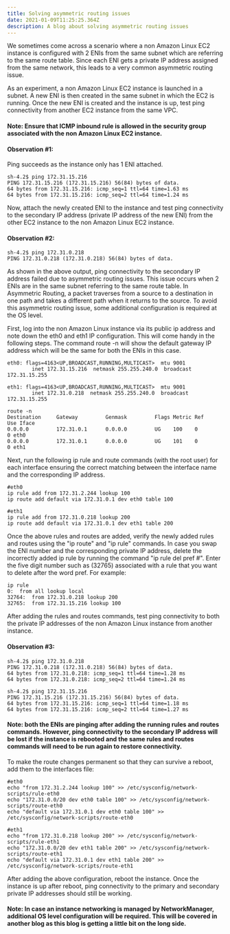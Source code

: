```yaml
---
title: Solving asymmetric routing issues
date: 2021-01-09T11:25:25.364Z
description: A blog about solving asymmetric routing issues
---
```


We sometimes come across a scenario where a non Amazon Linux EC2 instance is configured with 2 ENIs from the same subnet which are referring to the same route table. Since each ENI gets a private IP address assigned from the same network, this leads to a very common asymmetric routing issue.

As an experiment, a non Amazon Linux EC2 instance is launched in a subnet. A new ENI is then created in the same subnet in which the EC2 is running. Once the new ENI is created and the instance is up, test ping connectivity from another EC2 instance from the same VPC. 

#### Note: Ensure that ICMP inbound rule is allowed in the security group associated with the non Amazon Linux EC2 instance.

#### Observation #1:

Ping succeeds as the instance only has 1 ENI attached.
```
sh-4.2$ ping 172.31.15.216
PING 172.31.15.216 (172.31.15.216) 56(84) bytes of data.
64 bytes from 172.31.15.216: icmp_seq=1 ttl=64 time=1.63 ms
64 bytes from 172.31.15.216: icmp_seq=2 ttl=64 time=1.24 ms
```
Now, attach the newly created ENI to the instance and test ping connectivity to the secondary IP address (private IP address of the new ENI) from the other EC2 instance to the non Amazon Linux EC2 instance.

#### Observation #2:
```
sh-4.2$ ping 172.31.0.218
PING 172.31.0.218 (172.31.0.218) 56(84) bytes of data.
```
As shown in the above output, ping connectivity to the secondary IP address failed due to asymmetric routing issues. This issue occurs when 2 ENIs are in the same subnet referring to the same route table. In Asymmetric Routing, a packet traverses from a source to a destination in one path and takes a different path when it returns to the source. To avoid this asymmetric routing issue, some additional configuration is required at the OS level.

First, log into the non Amazon Linux instance via its public ip address and note down the eth0 and eth1 IP configuration. This will come handy in the following steps. The command route -n will show the default gateway IP address which will be the same for both the ENIs in this case.

```
eth0: flags=4163<UP,BROADCAST,RUNNING,MULTICAST>  mtu 9001
        inet 172.31.15.216  netmask 255.255.240.0  broadcast 172.31.15.255

eth1: flags=4163<UP,BROADCAST,RUNNING,MULTICAST>  mtu 9001
        inet 172.31.0.218  netmask 255.255.240.0  broadcast 172.31.15.255
```

```
route -n
Destination     Gateway         Genmask         Flags Metric Ref    Use Iface
0.0.0.0         172.31.0.1      0.0.0.0         UG    100    0        0 eth0
0.0.0.0         172.31.0.1      0.0.0.0         UG    101    0        0 eth1
```
Next, run the following ip rule and route commands (with the root user) for each interface ensuring the correct matching between the interface name and the corresponding IP address.

```
#eth0
ip rule add from 172.31.2.244 lookup 100
ip route add default via 172.31.0.1 dev eth0 table 100

#eth1
ip rule add from 172.31.0.218 lookup 200
ip route add default via 172.31.0.1 dev eth1 table 200
```
Once the above rules and routes are added, verify the newly added rules and routes using the "ip route" and "ip rule" commands. In case you swap the ENI number and the corresponding private IP address, delete the incorrectly added ip rule by running the command "ip rule del pref #". Enter the five digit number such as (32765) associated with a rule that you want to delete after the word pref. For example:

```
ip rule
0:	from all lookup local
32764:	from 172.31.0.218 lookup 200
32765:	from 172.31.15.216 lookup 100
```

After adding the rules and routes commands, test ping connectivity to both the private IP addresses of the non Amazon Linux instance from another instance.

#### Observation #3:

```
sh-4.2$ ping 172.31.0.218
PING 172.31.0.218 (172.31.0.218) 56(84) bytes of data.
64 bytes from 172.31.0.218: icmp_seq=1 ttl=64 time=1.28 ms
64 bytes from 172.31.0.218: icmp_seq=2 ttl=64 time=1.24 ms

sh-4.2$ ping 172.31.15.216
PING 172.31.15.216 (172.31.15.216) 56(84) bytes of data.
64 bytes from 172.31.15.216: icmp_seq=1 ttl=64 time=1.18 ms
64 bytes from 172.31.15.216: icmp_seq=2 ttl=64 time=1.27 ms
```
#### Note: both the ENIs are pinging after adding the running rules and routes commands. However, ping connectivity to the secondary IP address will be lost if the instance is rebooted and the same rules and routes commands will need to be run again to restore connectivity. 

To make the route changes permanent so that they can survive a reboot, add them to the interfaces file:

```
#eth0
echo "from 172.31.2.244 lookup 100" >> /etc/sysconfig/network-scripts/rule-eth0
echo "172.31.0.0/20 dev eth0 table 100" >> /etc/sysconfig/network-scripts/route-eth0
echo "default via 172.31.0.1 dev eth0 table 100" >> /etc/sysconfig/network-scripts/route-eth0

#eth1
echo "from 172.31.0.218 lookup 200" >> /etc/sysconfig/network-scripts/rule-eth1
echo "172.31.0.0/20 dev eth1 table 200" >> /etc/sysconfig/network-scripts/route-eth1
echo "default via 172.31.0.1 dev eth1 table 200" >> /etc/sysconfig/network-scripts/route-eth1
```

After adding the above configuration, reboot the instance. Once the instance is up after reboot, ping connectivity to the primary and secondary private IP addresses should still be working.

#### Note: In case an instance networking is managed by NetworkManager, additional OS level configuration will be required. This will be covered in another blog as this blog is getting a little bit on the long side.
